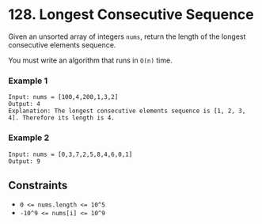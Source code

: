 # 128. Longest Consecutive Sequence

Given an unsorted array of integers `nums`, return the length of the
longest consecutive elements sequence.

You must write an algorithm that runs in `O(n)` time.

### Example 1
```
Input: nums = [100,4,200,1,3,2]
Output: 4
Explanation: The longest consecutive elements sequence is [1, 2, 3, 4]. Therefore its length is 4.
```

### Example 2
```
Input: nums = [0,3,7,2,5,8,4,6,0,1]
Output: 9
```

## Constraints
* `0 <= nums.length <= 10^5`
* `-10^9 <= nums[i] <= 10^9`
